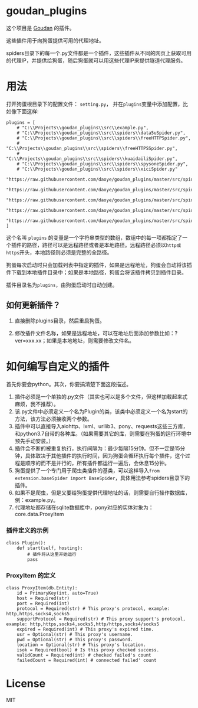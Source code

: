 # goudan_plugins

这个项目是 [Goudan](https://github.com/daoye/goudan) 的插件。

这些插件用于向狗蛋提供可用的代理地址。

spiders目录下的每一个.py文件都是一个插件，这些插件从不同的网页上获取可用的代理IP，并提供给狗蛋，随后狗蛋就可以用这些代理IP来提供隧道代理服务。


# 用法

打开狗蛋根目录下的配置文件： `setting.py`， 并在`plugins`变量中添加配置，比如像下面这样:

    plugins = [
        # "C:\\Projects\\goudan_plugins\\src\\example.py",
        # "C:\\Projects\\goudan_plugins\\src\\spiders\\data5uSpider.py",
        # "C:\\Projects\\goudan_plugins\\src\\spiders\\freeHTTPSpider.py",
        # "C:\\Projects\\goudan_plugins\\src\\spiders\\freeHTTPSSpider.py",
        # "C:\\Projects\\goudan_plugins\\src\\spiders\\kuaidailiSpider.py",
        # "C:\\Projects\\goudan_plugins\\src\\spiders\\spysoneSpider.py",
        # "C:\\Projects\\goudan_plugins\\src\\spiders\\xiciSpider.py"
        "https://raw.githubusercontent.com/daoye/goudan_plugins/master/src/spiders/data5uSpider.py",
        "https://raw.githubusercontent.com/daoye/goudan_plugins/master/src/spiders/freeHTTPSpider.py",
        "https://raw.githubusercontent.com/daoye/goudan_plugins/master/src/spiders/kuaidailiSpider.py",
        "https://raw.githubusercontent.com/daoye/goudan_plugins/master/src/spiders/spysoneSpider.py",
        "https://raw.githubusercontent.com/daoye/goudan_plugins/master/src/spiders/xiciSpider.py"
    ]

这个名叫 `plugins` 的变量是一个字符串类型的数组，数组中的每一项都指定了一个插件的路径，路径可以是远程路径或者是本地路径。远程路径必须以`http或https`开头，本地路径则必须是完整的全路径。

狗蛋每次启动时只会加载列表中指定的插件，如果是远程地址，狗蛋会自动将该插件下载到本地插件目录中；如果是本地路径，狗蛋会将该插件拷贝到插件目录。

插件目录名为`plugins`，由狗蛋启动时自动创建。

## 如何更新插件？

1. 直接删除plugins目录，然后重启狗蛋。

2. 修改插件文件名称，如果是远程地址，可以在地址后面添加参数比如：?ver=xxx.xx；如果是本地地址，则需要修改文件名。


# 如何编写自定义的插件

首先你要会python。其次，你要搞清楚下面这段描述。

1. 插件必须是一个单独的.py文件（其实也可以是多个文件，但这样加载起来忒麻烦，我不推荐）。
2. 该.py文件中必须定义一个名为Plugin的类，该类中必须定义一个名为start的方法，该方法必须接收两个参数。
3. 插件中可以直接导入aiohttp、lxml、urllib3、pony、requests这些三方库，和python3.7自带的各种库。（如果需要其它的库，则需要在狗蛋的运行环境中预先手动安装。）
4. 插件会不断的被重复执行，执行间隔为：最少每隔15分钟。但不一定是15分钟，具体取决于其他插件的执行时间，因为狗蛋会循环执行每个插件，这个过程是顺序的而不是并行的，所有插件都运行一遍后，会休息15分钟。
5. 狗蛋提供了一个专门用于爬虫类插件的基类，可以这样导入`from extension.baseSpider import BaseSpider`，具体用法参考spiders目录下的插件。
6. 如果不是爬虫，但是又要给狗蛋提供代理地址的话，则需要自行操作数据库，例：example.py。
7. 代理地址都存储在sqlite数据库中，pony对应的实体对象为：core.data.ProxyItem

### 插件定义的示例

    class Plugin():
        def start(self, hosting):
            # 插件将从这里开始运行
            pass


### ProxyItem 的定义

    class ProxyItem(db.Entity):
        id = PrimaryKey(int, auto=True)
        host = Required(str)
        port = Required(int)
        protocol = Required(str) # This proxy's protocol, example: http,https,socks4,socks5
        supportProtocol = Required(str) # This proxy support's protocol, example: http,https,socks4,socks5,http/https,socks4/socks5
        expired = Required(int) # This proxy's expired time.
        usr = Optional(str) # This proxy's username.
        pwd = Optional(str) # This proxy's password.
        location = Optional(str) # This proxy's location.
        isok = Required(bool) # Is this proxy checked success.
        validCount = Required(int) # checked failed's count
        failedCount = Required(int) # connected failed' count

# License

MIT